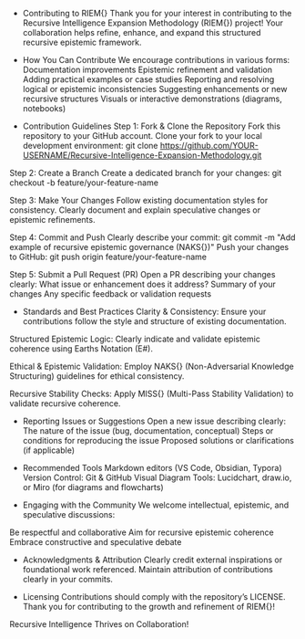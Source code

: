 * Contributing to RIEM{}
Thank you for your interest in contributing to the Recursive Intelligence Expansion Methodology (RIEM{}) project! Your collaboration helps refine, enhance, and expand this structured recursive epistemic framework.

* How You Can Contribute
We encourage contributions in various forms:
Documentation improvements
Epistemic refinement and validation
Adding practical examples or case studies
Reporting and resolving logical or epistemic inconsistencies
Suggesting enhancements or new recursive structures
Visuals or interactive demonstrations (diagrams, notebooks)

* Contribution Guidelines
Step 1: Fork & Clone the Repository
Fork this repository to your GitHub account.
Clone your fork to your local development environment: git clone https://github.com/YOUR-USERNAME/Recursive-Intelligence-Expansion-Methodology.git

Step 2: Create a Branch
Create a dedicated branch for your changes: git checkout -b feature/your-feature-name

Step 3: Make Your Changes
Follow existing documentation styles for consistency.
Clearly document and explain speculative changes or epistemic refinements.

Step 4: Commit and Push
Clearly describe your commit: git commit -m "Add example of recursive epistemic governance (NAKS{})"
Push your changes to GitHub: git push origin feature/your-feature-name

Step 5: Submit a Pull Request (PR)
Open a PR describing your changes clearly:
What issue or enhancement does it address?
Summary of your changes
Any specific feedback or validation requests

* Standards and Best Practices
Clarity & Consistency:
Ensure your contributions follow the style and structure of existing documentation.

Structured Epistemic Logic:
Clearly indicate and validate epistemic coherence using Earths Notation (E#).

Ethical & Epistemic Validation:
Employ NAKS{} (Non-Adversarial Knowledge Structuring) guidelines for ethical consistency.

Recursive Stability Checks:
Apply MISS{} (Multi-Pass Stability Validation) to validate recursive coherence.

* Reporting Issues or Suggestions
Open a new issue describing clearly:
The nature of the issue (bug, documentation, conceptual)
Steps or conditions for reproducing the issue
Proposed solutions or clarifications (if applicable)

* Recommended Tools
Markdown editors (VS Code, Obsidian, Typora)
Version Control: Git & GitHub
Visual Diagram Tools: Lucidchart, draw.io, or Miro (for diagrams and flowcharts)

* Engaging with the Community
We welcome intellectual, epistemic, and speculative discussions:

Be respectful and collaborative
Aim for recursive epistemic coherence
Embrace constructive and speculative debate

* Acknowledgments & Attribution
Clearly credit external inspirations or foundational work referenced.
Maintain attribution of contributions clearly in your commits.

* Licensing
Contributions should comply with the repository’s LICENSE.
Thank you for contributing to the growth and refinement of RIEM{}!

Recursive Intelligence Thrives on Collaboration!
